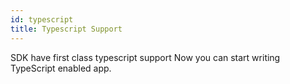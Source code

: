 ```yaml
---
id: typescript
title: Typescript Support
---
```



SDK have first class typescript support
Now you can start writing TypeScript enabled app.

